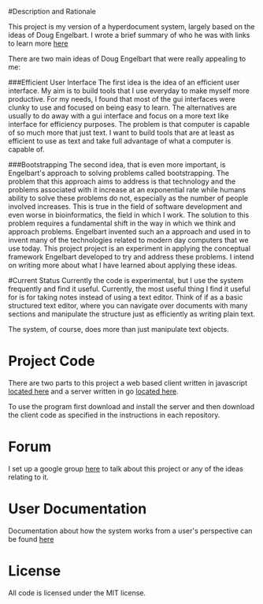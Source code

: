 #Description and Rationale

This project is my version of a hyperdocument system, largely based on the ideas of Doug Engelbart. I wrote a brief summary of who he was with links to learn more [here](https://github.com/smarks159/hyperdocument-system-wiki/wiki/DougEngelbartIntro)

There are two main ideas of Doug Engelbart that were really appealing to me:

###Efficient User Interface
The first idea is the idea of an efficient user interface. My aim is to build tools that I use everyday to make myself more productive. For my needs, I found that most of the gui interfaces were clunky to use and focused on being easy to learn. The alternatives are usually to do away with a gui interface and focus on a more text like interface for efficiency purposes. The problem is that computer is capable of so much more that just text.  I want to build tools that are at least as efficient to use as text and take full advantage of what a computer is capable of.

###Bootstrapping
The second idea, that is even more important, is Engelbart's approach to solving problems called bootstrapping. The problem that this approach aims to address is that technology and the problems associated with it increase at an exponential rate while humans ability to solve these problems do not, especially as the number of people involved increases. This is true in the field of software development and even worse in bioinformatics, the field in which I work. The solution to this problem requires a fundamental shift in the way in which we think and approach problems. Engelbart invented such an a approach and used in to invent many of the technologies related to modern day computers that we use today. This project project is an experiment in applying the conceptual framework Engelbart developed to try and address these problems. I intend on writing more about what I have learned about applying these ideas.
 

#Current Status
Currently the code is experimental, but I use the system frequently and find it useful. Currently, the most useful thing I find it useful for is for taking notes instead of using a text editor. Think of if as a basic structured text editor, where you can navigate over documents with many sections and manipulate the structure just as efficiently as writing plain text.

The system, of course, does more than just manipulate text objects.

# Project Code
There are two parts to this project a web based client written in javascript [located here](https://github.com/smarks159/hyperdocument-system-js-client) and a server written in go [located here](https://github.com/smarks159/hyperdocument-system-go-server). 

To use the program first download and install the server and then download the client code as specified in the instructions in each repository.

# Forum
I set up a google group [here](https://groups.google.com/forum/#!forum/hyperdocumentsystem) to talk about this project or any of the ideas relating to it.

# User Documentation
Documentation about how the system works from a user's perspective can be found [here](https://github.com/smarks159/hyperdocument-system-wiki/wiki/userdocs_toc)

# License
All code is licensed under the MIT license.
